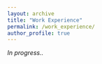 ```yaml
---
layout: archive
title: "Work Experience"
permalink: /work_experience/
author_profile: true
---
```


*In progress..*
